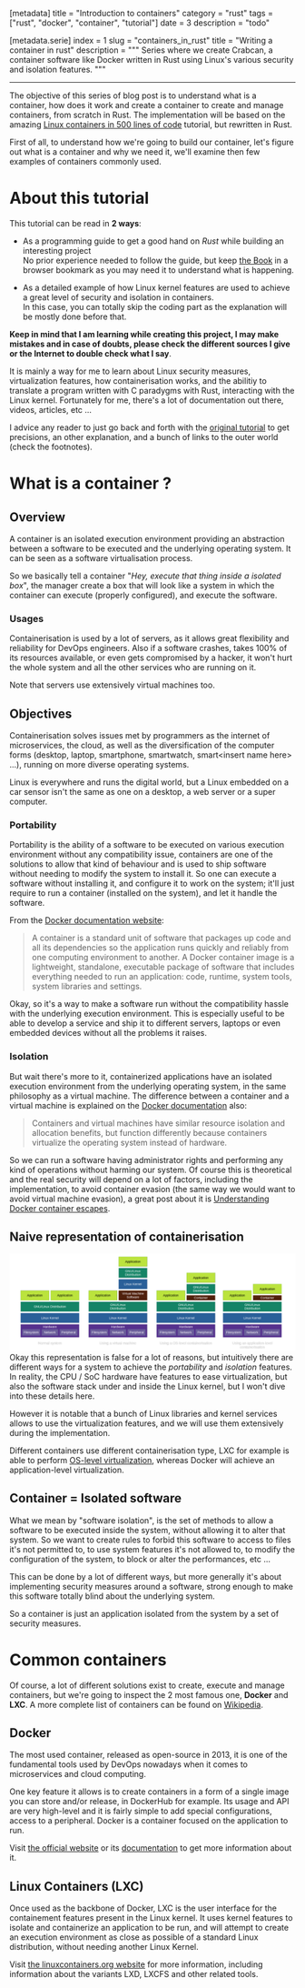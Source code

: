 [metadata]
title = "Introduction to containers"
category = "rust"
tags = ["rust", "docker", "container", "tutorial"]
date = 3
description = "todo"

[metadata.serie]
index = 1
slug = "containers_in_rust"
title = "Writing a container in rust"
description = """
    Series where we create Crabcan, a container software like Docker written in Rust
    using Linux's various security and isolation features.
"""

---

The objective of this series of blog post is to understand what is a container, how does it work
and create a container to create and manage containers, from scratch in Rust.
The implementation will be based on the amazing
[Linux containers in 500 lines of code][linux-containers-tutorial] tutorial, but rewritten in Rust.

First of all, to understand how we're going to build our container,
let's figure out what is a container and why we need it,
we'll examine then few examples of containers commonly used.

# About this tutorial

This tutorial can be read in **2 ways**:

- As a programming guide to get a good hand on *Rust* while building an interesting project   
No prior experience needed to follow the guide, but keep [the Book][rust-the-book] in a
browser bookmark as you may need it to understand what is happening.

- As a detailed example of how Linux kernel features are used to achieve a great level of
security and isolation in containers.   
In this case, you can totally skip the coding part as the explanation will be mostly done
before that.

**Keep in mind that I am learning while creating this project, I may make mistakes and in case
of doubts, please check the different sources I give or the Internet to double check what I say**.

It is mainly a way for me to learn about Linux security measures, virtualization features,
how containerisation works, and the abilitiy to translate a program written with C paradygms
with Rust, interacting with the Linux kernel.
Fortunately for me, there's a lot of documentation out there, videos, articles, etc ...

I advice any reader to just go back and forth with the [original tutorial][linux-containers-tutorial]
to get precisions, an other explanation, and a bunch of links to the outer world
(check the footnotes).

# What is a container ?

## Overview
A container is an isolated execution environment providing an abstraction between a software to be
executed and the underlying operating system. It can be seen as a software virtualisation process.

So we basically tell a container "*Hey, execute that thing inside a isolated box*", the
manager create a box that will look like a system in which the container can execute
(properly configured), and execute the software.

### Usages
Containerisation is used by a lot of servers, as it allows great flexibility and reliability
for DevOps engineers. Also if a software crashes, takes 100% of its resources available,
or even gets compromised by a hacker, it won't hurt the whole system and all the other
services who are running on it.

Note that servers use extensively virtual machines too.

## Objectives

Containerisation solves issues met by programmers as the internet of microservices, the cloud, as
well as the diversification of the computer forms (desktop, laptop, smartphone, smartwatch,
smart\<insert name here\> ...), running on more diverse operating systems.

Linux is everywhere and runs the digital world, but a Linux embedded on a car sensor isn't the same
as one on a desktop, a web server or a super computer.

### Portability
Portability is the ability of a software to be executed on various execution environment without
any compatibility issue, containers are one of the solutions to allow that kind of behaviour and
is used to ship software without needing to modify the system to install it.
So one can execute a software without installing it, and configure it to work on the system;
it'll just require to run a container (installed on the system), and let it handle the
software.

From the [Docker documentation website][docker-website-whatisdocker]:
> A container is a standard unit of software that packages up code and all its dependencies so the
> application runs quickly and reliably from one computing environment to another.
> A Docker container image is a lightweight, standalone, executable package of software that
> includes everything needed to run an application: code, runtime, system tools, system libraries
> and settings.

Okay, so it's a way to make a software run without the compatibility hassle with the underlying
execution environment. This is especially useful to be able to develop a service and ship it to
different servers, laptops or even embedded devices without all the problems it raises.

### Isolation
But wait there's more to it, containerized applications have an isolated execution
environment from the underlying operating system, in the same philosophy as a virtual machine.
The difference between a container and a virtual machine is explained on the
[Docker documentation][docker-website-whatisdocker] also:
> Containers and virtual machines have similar resource isolation and allocation benefits,
> but function differently because containers virtualize the operating system instead of hardware.

So we can run a software having administrator rights and performing any kind of operations without
harming our system. Of course this is theoretical and the real security will depend on a lot of
factors, including the implementation, to avoid container evasion (the same way we would want to
avoid virtual machine evasion), a great post about it is
[Understanding Docker container escapes][understand-docker-container-escape].

## Naive representation of containerisation
![Do not trust this image](/images/container_in_rust/system_virtualmachine_container.png)
Okay this representation is false for a lot of reasons, but intuitively there are different
ways for a system to achieve the *portability* and *isolation* features.
In reality, the CPU / SoC hardware have features to ease virtualization, but also the software
stack under and inside the Linux kernel, but I won't dive into these details here.

However it is notable that a bunch of Linux libraries and kernel services allows
to use the virtualization features, and we will use them extensively during the implementation.

Different containers use different containerisation type, LXC for example is able to perform
[OS-level virtualization][os-level-virtualization-wikipedia], whereas Docker will achieve an
application-level virtualization.

## Container = Isolated software
What we mean by "software isolation", is the set of methods to allow a software to be executed
inside the system, without allowing it to alter that system.
So we want to create rules to forbid this software to access to files it's not permitted to,
to use system features it's not allowed to, to modify the configuration of the system, to
block or alter the performances, etc ...

This can be done by a lot of different ways, but more generally it's about implementing security
measures around a software, strong enough to make this software totally blind about the underlying
system.

So a container is just an application isolated from the system by a set of security measures.


# Common containers

Of course, a lot of different solutions exist to create, execute and manage containers,
but we're going to inspect the 2 most famous one, **Docker** and **LXC**.
A more complete list of containers can be found on [Wikipedia][list-linux-containers].

## Docker
The most used container, released as open-source in 2013, it is one of the fundamental tools used by
DevOps nowadays when it comes to microservices and cloud computing.

One key feature it allows is to create containers in a form of a single image you can store and/or
release, in DockerHub for example.
Its usage and API are very high-level and it is fairly simple to add special configurations,
access to a peripheral.
Docker is a container focused on the application to run.

Visit [the official website][docker-website] or its [documentation][docker-documentation] to get
more information about it.

## Linux Containers (LXC)
Once used as the backbone of Docker, LXC is the user interface for the containement features
present in the Linux kernel.
It uses kernel features to isolate and containerize an application to be run, and will attempt to
create an execution environment as close as possible of a standard Linux distribution, without
needing another Linux Kernel.

Visit [the linuxcontainers.org website][lxc-website] for more information, including information
about the variants LXD, LXCFS and other related tools.

[docker-website-whatisdocker]: https://www.docker.com/resources/what-container
[linux-containers-tutorial]: https://blog.lizzie.io/linux-containers-in-500-loc.html
[understand-docker-container-escape]: https://blog.trailofbits.com/2019/07/19/understanding-docker-container-escapes/
[list-linux-containers]: https://en.wikipedia.org/wiki/List_of_Linux_containers
[docker-website]: https://www.docker.com/
[docker-documentation]: https://docs.docker.com/
[lxc-website]: https://linuxcontainers.org/lxc/introduction/
[os-level-virtualization-wikipedia]: https://en.wikipedia.org/wiki/OS-level_virtualization
[rust-the-book]: https://doc.rust-lang.org/book/
